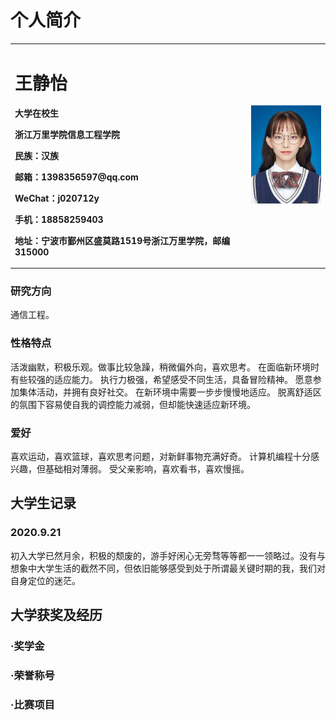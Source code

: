 # 个人简介

<table border="0">
  <tr>
    <td width="75%">
      <h1>王静怡</h1>
      <p><b>大学在校生</b></p>
      <p><b>浙江万里学院信息工程学院</b></p>
      <p><b>民族：汉族</b></p>
      <p><b>邮箱：1398356597@qq.com</b></p>
      <p><b>WeChat：j020712y</b></p>
      <p><b>手机：18858259403</b></p>
      <p><b>地址：宁波市鄞州区盛莫路1519号浙江万里学院，邮编315000</b></p>
    </td>
    <td width="25%">
      <img src="/QQ图片20201201171715.jpg" width="100%">   
    </td>
  </tr>
</table>




### 研究方向
通信工程。

### 性格特点

活泼幽默，积极乐观。做事比较急躁，稍微偏外向，喜欢思考。 
在面临新环境时有些较强的适应能力。
执行力极强，希望感受不同生活，具备冒险精神。
愿意参加集体活动，并拥有良好社交。 在新环境中需要一步步慢慢地适应。
脱离舒适区的氛围下容易使自我的调控能力减弱，但却能快速适应新环境。

### 爱好
喜欢运动，喜欢篮球，喜欢思考问题，对新鲜事物充满好奇。
计算机编程十分感兴趣，但基础相对薄弱。
受父亲影响，喜欢看书，喜欢慢摇。

## 大学生记录
### 2020.9.21 
初入大学已然月余，积极的颓废的，游手好闲心无旁骛等等都一一领略过。没有与想象中大学生活的截然不同，但依旧能够感受到处于所谓最关键时期的我，我们对自身定位的迷茫。
## 大学获奖及经历
### ·奖学金
### ·荣誉称号
### ·比赛项目
